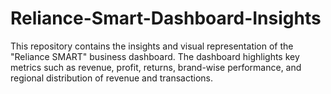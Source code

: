 # Reliance-Smart-Dashboard-Insights
This repository contains the insights and visual representation of the "Reliance SMART" business dashboard. The dashboard highlights key metrics such as revenue, profit, returns, brand-wise performance, and regional distribution of revenue and transactions.
